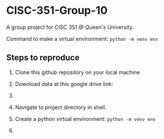 # CISC-351-Group-10
A group project for CISC 351 @ Queen's University. 

Command to make a virtual environment: `python -m venv env` 

## Steps to reproduce

1. Clone this github repository on your local machine
2. Download data at this google drive link:
3. 


1. Navigate to project directory in shell.


2. Create a python virtual environment: `python -m venv env`
3. 